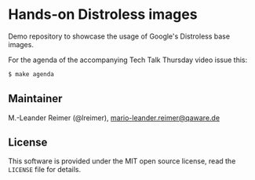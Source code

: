 # Hands-on Distroless images

Demo repository to showcase the usage of Google's Distroless base images.

For the agenda of the accompanying Tech Talk Thursday video issue this:
```bash
$ make agenda
```

## Maintainer

M.-Leander Reimer (@lreimer), <mario-leander.reimer@qaware.de>

## License

This software is provided under the MIT open source license, read the `LICENSE`
file for details.
